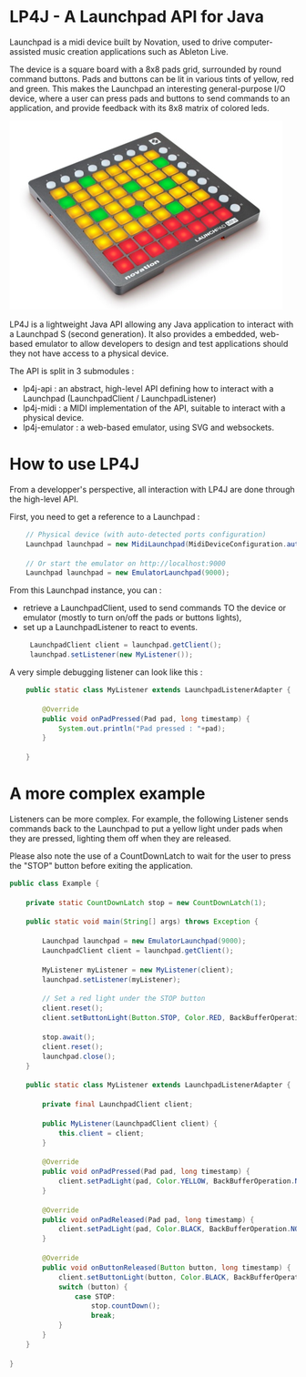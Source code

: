 LP4J - A Launchpad API for Java
====

Launchpad is a midi device built by Novation, used to drive computer-assisted music creation applications such as Ableton Live.

The device is a square board with a 8x8 pads grid, surrounded by round command buttons. Pads and buttons can be lit in various tints of yellow, red and green.
This makes the Launchpad an interesting general-purpose I/O device, where a user can press pads and buttons to send commands to an application, and provide feedback with its 8x8 matrix of colored leds.

![Launchpad](launchpad.jpg)

LP4J is a lightweight Java API allowing any Java application to interact with a Launchpad S (second generation).
It also provides a embedded, web-based emulator to allow developers to design and test applications should they not have access to a physical device.

The API is split in 3 submodules :
- lp4j-api : an abstract, high-level API defining how to interact with a Launchpad (LaunchpadClient / LaunchpadListener)
- lp4j-midi : a MIDI implementation of the API, suitable to interact with a physical device.
- lp4j-emulator : a web-based emulator, using SVG and websockets.

How to use LP4J
====

From a developper's perspective, all interaction with LP4J are done through the high-level API.

First, you need to get a reference to a Launchpad :

```java
    // Physical device (with auto-detected ports configuration)
    Launchpad launchpad = new MidiLaunchpad(MidiDeviceConfiguration.autodetect());

    // Or start the emulator on http://localhost:9000
    Launchpad launchpad = new EmulatorLaunchpad(9000);
```

From this Launchpad instance, you can :
- retrieve a LaunchpadClient, used to send commands TO the device or emulator (mostly to turn on/off the pads or buttons lights),
- set up a LaunchpadListener to react to events.

```java
     LaunchpadClient client = launchpad.getClient();
     launchpad.setListener(new MyListener());
```

A very simple debugging listener can look like this :

```java
    public static class MyListener extends LaunchpadListenerAdapter {

        @Override
        public void onPadPressed(Pad pad, long timestamp) {
            System.out.println("Pad pressed : "+pad);
        }

    }
```

A more complex example
====

Listeners can be more complex.
For example, the following Listener sends commands back to the Launchpad to put a yellow light under pads when they are pressed, lighting them off when they are released.

Please also note the use of a CountDownLatch to wait for the user to press the "STOP" button before exiting the application.

```java
public class Example {

    private static CountDownLatch stop = new CountDownLatch(1);

    public static void main(String[] args) throws Exception {

        Launchpad launchpad = new EmulatorLaunchpad(9000);
        LaunchpadClient client = launchpad.getClient();

        MyListener myListener = new MyListener(client);
        launchpad.setListener(myListener);

        // Set a red light under the STOP button
        client.reset();
        client.setButtonLight(Button.STOP, Color.RED, BackBufferOperation.NONE);

        stop.await();
        client.reset();
        launchpad.close();
    }

    public static class MyListener extends LaunchpadListenerAdapter {

        private final LaunchpadClient client;

        public MyListener(LaunchpadClient client) {
            this.client = client;
        }

        @Override
        public void onPadPressed(Pad pad, long timestamp) {
            client.setPadLight(pad, Color.YELLOW, BackBufferOperation.NONE);
        }

        @Override
        public void onPadReleased(Pad pad, long timestamp) {
            client.setPadLight(pad, Color.BLACK, BackBufferOperation.NONE);
        }

        @Override
        public void onButtonReleased(Button button, long timestamp) {
            client.setButtonLight(button, Color.BLACK, BackBufferOperation.NONE);
            switch (button) {
                case STOP:
                    stop.countDown();
                    break;
            }
        }
    }

}
```
